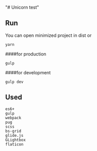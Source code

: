 "# Unicorn test" 

## Run
You can open minimized project in dist or
```npm
yarn 
```

####for production
```npm
gulp
```
####for development
```npm
gulp dev
```
## Used

```text
es6+
gulp
webpack
pug
scss
bs-grid
glide.js
GLightbox
flaticon
```

